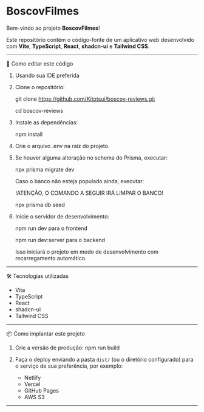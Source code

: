 # BoscovFilmes

Bem-vindo ao projeto **BoscovFilmes**!

Este repositório contém o código-fonte de um aplicativo web desenvolvido com **Vite**, **TypeScript**, **React**, **shadcn-ui** e **Tailwind CSS**.

---

🚀 Como editar este código

1. Usando sua IDE preferida

2. Clone o repositório:
   
   git clone https://github.com/Kitotsui/boscov-reviews.git
   
   cd boscov-reviews

4. Instale as dependências:
   
   npm install

6. Crie o arquivo .env na raiz do projeto.

7. Se houver alguma alteração no schema do Prisma, executar:
   
   npx prisma migrate dev

   Caso o banco não esteja populado ainda, executar:
   
   !ATENÇÃO, O COMANDO A SEGUIR IRÁ LIMPAR O BANCO!
   
   npx prisma db seed

8. Inicie o servidor de desenvolvimento:

   npm run dev para o frontend
   
   npm run dev:server para o backend

   Isso iniciará o projeto em modo de desenvolvimento com recarregamento automático.

---

🛠 Tecnologias utilizadas

- Vite
- TypeScript
- React
- shadcn-ui
- Tailwind CSS

---

📦 Como implantar este projeto

1. Crie a versão de produção:
   npm run build

2. Faça o deploy enviando a pasta `dist/` (ou o diretório configurado) para o serviço de sua preferência, por exemplo:

   - Netlify
   - Vercel
   - GitHub Pages
   - AWS S3

---
